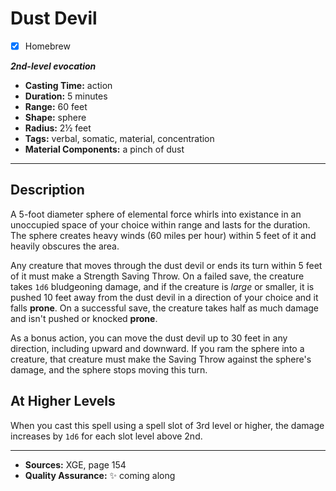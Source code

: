 # Dust Devil
- [x] Homebrew

***2nd-level evocation***
- **Casting Time:** action
- **Duration:** 5 minutes
- **Range:** 60 feet
- **Shape:** sphere
- **Radius:** 2½ feet
- **Tags:** verbal, somatic, material, concentration
- **Material Components:** a pinch of dust

---

## Description
A 5-foot diameter sphere of elemental force whirls into existance in an unoccupied space of your choice within range and lasts for the duration.
The sphere creates heavy winds (60 miles per hour) within 5 feet of it and heavily obscures the area.

Any creature that moves through the dust devil or ends its turn within 5 feet of it must make a Strength Saving Throw.
On a failed save, the creature takes `1d6` bludgeoning damage, and if the creature is *large* or smaller, it is pushed 10 feet away from the dust devil in a direction of your choice and it falls **prone**.
On a successful save, the creature takes half as much damage and isn't pushed or knocked **prone**.

As a bonus action, you can move the dust devil up to 30 feet in any direction, including upward and downward.
If you ram the sphere into a creature, that creature must make the Saving Throw against the sphere's damage, and the sphere stops moving this turn.

## At Higher Levels
When you cast this spell using a spell slot of 3rd level or higher, the damage increases by `1d6` for each slot level above 2nd.

---

- **Sources:** XGE, page 154
- **Quality Assurance:** :sparkles: coming along
